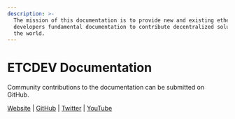 ```yaml
---
description: >-
  The mission of this documentation is to provide new and existing ether
  developers fundamental documentation to contribute decentralized solutions to
  the world.
---
```


# ETCDEV Documentation

Community contributions to the documentation can be submitted on GitHub. 

[Website](http://etcdevteam.com) \| [GitHub](http://github.com/etcdevteam/) \| [Twitter](https://twitter.com/etcdev) \| [YouTube](https://www.youtube.com/channel/UCVYmiDI11qEo2GGGc_G48pw/featured)

